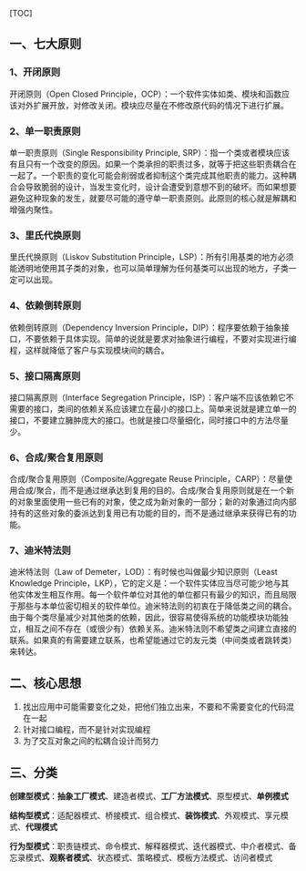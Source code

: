 [TOC]

## 一、七大原则

### 1、开闭原则

开闭原则（Open Closed Principle，OCP）：一个软件实体如类、模块和函数应该对外扩展开放，对修改关闭。模块应尽量在不修改原代码的情况下进行扩展。

### 2、单一职责原则

单一职责原则（Single Responsibility Principle, SRP）：指一个类或者模块应该有且只有一个改变的原因。如果一个类承担的职责过多，就等于把这些职责耦合在一起了。一个职责的变化可能会削弱或者抑制这个类完成其他职责的能力。这种耦合会导致脆弱的设计，当发生变化时，设计会遭受到意想不到的破坏。而如果想要避免这种现象的发生，就要尽可能的遵守单一职责原则。此原则的核心就是解耦和增强内聚性。

### 3、里氏代换原则

里氏代换原则（Liskov Substitution Principle，LSP）：所有引用基类的地方必须能透明地使用其子类的对象，也可以简单理解为任何基类可以出现的地方，子类一定可以出现。

### 4、依赖倒转原则

依赖倒转原则（Dependency Inversion Principle，DIP）：程序要依赖于抽象接口，不要依赖于具体实现。简单的说就是要求对抽象进行编程，不要对实现进行编程，这样就降低了客户与实现模块间的耦合。

### 5、接口隔离原则

接口隔离原则（Interface Segregation Principle，ISP）：客户端不应该依赖它不需要的接口，类间的依赖关系应该建立在最小的接口上。简单来说就是建立单一的接口，不要建立臃肿庞大的接口。也就是接口尽量细化，同时接口中的方法尽量少。

### 6、合成/聚合复用原则

合成/聚合复用原则（Composite/Aggregate Reuse Principle，CARP）：尽量使用合成/聚合，而不是通过继承达到复用的目的。合成/聚合复用原则就是在一个新的对象里面使用一些已有的对象，使之成为新对象的一部分；新的对象通过向内部持有的这些对象的委派达到复用已有功能的目的，而不是通过继承来获得已有的功能。

### 7、迪米特法则

迪米特法则（Law of Demeter，LOD）：有时候也叫做最少知识原则（Least Knowledge Principle，LKP），它的定义是：一个软件实体应当尽可能少地与其他实体发生相互作用。每一个软件单位对其他的单位都只有最少的知识，而且局限于那些与本单位密切相关的软件单位。迪米特法则的初衷在于降低类之间的耦合。由于每个类尽量减少对其他类的依赖，因此，很容易使得系统的功能模块功能独立，相互之间不存在（或很少有）依赖关系。迪米特法则不希望类之间建立直接的联系。如果真的有需要建立联系，也希望能通过它的友元类（中间类或者跳转类）来转达。

## 二、核心思想

1. 找出应用中可能需要变化之处，把他们独立出来，不要和不需要变化的代码混在一起
2. 针对接口编程，而不是针对实现编程
3. 为了交互对象之间的松耦合设计而努力

## 三、分类

**创建型模式**：**抽象工厂模式**、建造者模式、**工厂方法模式**、原型模式、**单例模式**

**结构型模式**：适配器模式、桥接模式、组合模式、**装饰模式**、外观模式、享元模式、**代理模式**

**行为型模式**：职责链模式、命令模式、解释器模式、迭代器模式、中介者模式、备忘录模式、**观察者模式**、状态模式、策略模式、模板方法模式、访问者模式